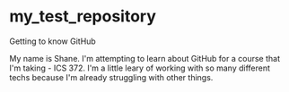 # my_test_repository
Getting to know GitHub

My name is Shane. I'm attempting to learn about GitHub for a course that I'm taking - ICS 372.
I'm a little leary of working with so many different techs because I'm already struggling with other things.
